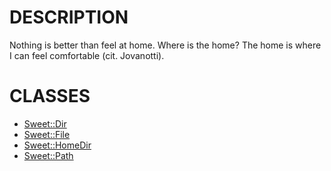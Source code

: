 # DESCRIPTION

Nothing is better than feel at home. Where is the home? The home is where I can feel comfortable (cit. Jovanotti).

# CLASSES

- [Sweet::Dir](http://search.cpan.org/perldoc?Sweet::Dir)
- [Sweet::File](http://search.cpan.org/perldoc?Sweet::File)
- [Sweet::HomeDir](http://search.cpan.org/perldoc?Sweet::HomeDir)
- [Sweet::Path](http://search.cpan.org/perldoc?Sweet::Path)
